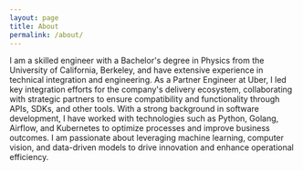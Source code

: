```yaml
---
layout: page
title: About
permalink: /about/
---
```


I am a skilled engineer with a Bachelor's degree in Physics from the University of California, Berkeley, and have extensive experience in technical integration and engineering. As a Partner Engineer at Uber, I led key integration efforts for the company's delivery ecosystem, collaborating with strategic partners to ensure compatibility and functionality through APIs, SDKs, and other tools. With a strong background in software development, I have worked with technologies such as Python, Golang, Airflow, and Kubernetes to optimize processes and improve business outcomes. I am passionate about leveraging machine learning, computer vision, and data-driven models to drive innovation and enhance operational efficiency.
